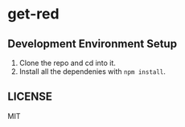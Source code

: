 get-red
=======


## Development Environment Setup

  1. Clone the repo and cd into it.
  2. Install all the dependenies with `npm install`.


## LICENSE

MIT
